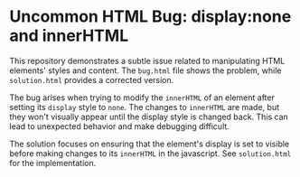 # Uncommon HTML Bug: display:none and innerHTML

This repository demonstrates a subtle issue related to manipulating HTML elements' styles and content.  The `bug.html` file shows the problem, while `solution.html` provides a corrected version.

The bug arises when trying to modify the `innerHTML` of an element after setting its `display` style to `none`. The changes to `innerHTML` are made, but they won't visually appear until the display style is changed back. This can lead to unexpected behavior and make debugging difficult.

The solution focuses on ensuring that the element's display is set to visible before making changes to its `innerHTML` in the javascript.  See `solution.html` for the implementation.
